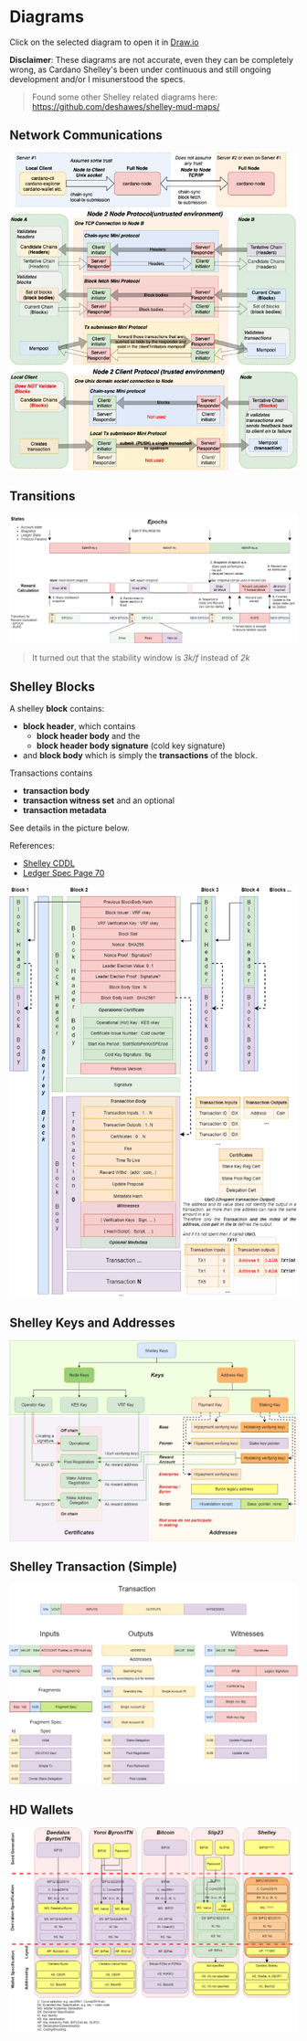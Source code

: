 # Diagrams

Click on the selected diagram to open it in [Draw.io](https://draw.io)


__Disclaimer__: These diagrams are not accurate, even they can be completely wrong, as Cardano Shelley's been under continuous and still ongoing development and/or I misunerstood the specs.


> Found some other Shelley related diagrams here:
https://github.com/deshawes/shelley-mud-maps/

## Network Communications
[![TrasnitionsDetails](/images/Shelley_Network_Communications.png)](https://app.diagrams.net/#Hilap%2FShelleyStuffs%2Fmaster%2Fdiagrams%2FNetwork_Communications.drawio)

## Transitions
[![TrasnitionsDetails](images/Transitions_details.png)](https://app.diagrams.net/#Hilap%2FShelleyStuffs%2Fmaster%2Fdiagrams%2FTransitions_details.drawio)

> It turned out that the stability window is _3k/f_ instead of _2k_

## Shelley Blocks

A shelley **block** contains:
- **block header**, which contains
    - **block header body** and the
    - **block header body signature** (cold key signature)
- and **block body** which is simply the **transactions** of the block.

Transactions contains
- **transaction body**
- **transaction witness set** and an optional
- **transaction metadata** 

See details in the picture below.

References: 
- [Shelley CDDL](https://github.com/input-output-hk/cardano-ledger-specs/blob/master/shelley/chain-and-ledger/executable-spec/cddl-files/shelley.cddl)
- [Ledger Spec Page 70](https://hydra.iohk.io/build/2754342/download/1/ledger-spec.pdf)

[![ShelleyBlock](images/ShelleyBlock.png)](https://app.diagrams.net/#Hilap%2FShelleyStuffs%2Fmaster%2Fdiagrams%2FShelleyBlock.drawio)

## Shelley Keys and Addresses
[![ShelleyKeyAndAddresses](images/ShelleyKeyAndAddresses.png)](https://app.diagrams.net/#Hilap%2FShelleyStuffs%2Fmaster%2Fdiagrams%2FShelleyKeyAndAddresses.drawio)

## Shelley Transaction (Simple)
[![TransactionSimple](images/Transaction_simple.png)](https://app.diagrams.net/#Hilap%2FShelleyStuffs%2Fmaster%2Fdiagrams%2FTransaction_simple.drawio)


## HD Wallets 

[![HD Wallets](images/HW_wallets.png)](https://app.diagrams.net/#Hilap%2FShelleyStuffs%2Fmaster%2Fdiagrams%2FHW_wallets.drawio)
